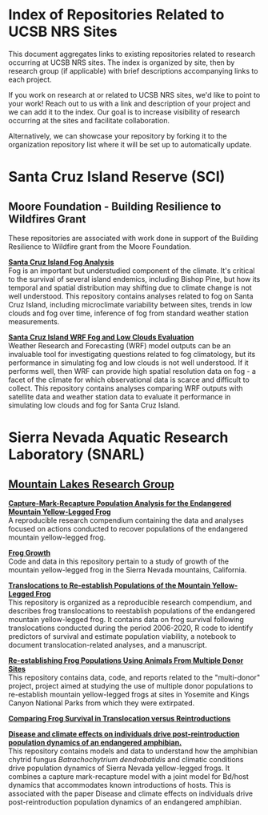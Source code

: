 # Index of Repositories Related to UCSB NRS Sites
This document aggregates links to existing repositories related to research occurring at UCSB NRS sites. The index is organized by site, then by research group (if applicable) with brief descriptions accompanying links to each project. 

If you work on research at or related to UCSB NRS sites, we'd like to point to your work! Reach out to us with a link and description of your project and we can add it to the index. Our goal is to increase visibility of research occurring at the sites and facilitate collaboration.

Alternatively, we can showcase your repository by forking it to the organization repository list where it will be set up to automatically update.    

# Santa Cruz Island Reserve (SCI)   
## Moore Foundation - Building Resilience to Wildfires Grant   
These repositories are associated with work done in support of the Building Resilience to Wildfire grant from the Moore Foundation.    

__[Santa Cruz Island Fog Analysis](https://github.com/UCSB-NRS/sci-fog-analysis)__       
Fog is an important but understudied component of the climate. It's critical to the survival of several island endemics, including Bishop Pine, but how its temporal and spatial distribution may shifting due to climate change is not well understood. This repository contains analyses related to fog on Santa Cruz Island, including microclimate variability between sites, trends in low clouds and fog over time, inference of fog from standard weather station measurements.       

__[Santa Cruz Island WRF Fog and Low Clouds Evaluation](https://github.com/UCSB-NRS/sci-wrf-analysis)__          
Weather Research and Forecasting (WRF) model outputs can be an invaluable tool for investigating questions related to fog climatology, but its performance in simulating fog and low clouds is not well understood. If it performs well, then WRF can provide high spatial resolution data on fog - a facet of the climate for which observational data is scarce and difficult to collect. This repository contains analyses comparing WRF outputs with satellite data and weather station data to evaluate it performance in simulating low clouds and fog for Santa Cruz Island.    

# Sierra Nevada Aquatic Research Laboratory (SNARL)   

## [Mountain Lakes Research Group](https://mountainlakesresearch.com/)   
__[Capture-Mark-Recapture Population Analysis for the Endangered Mountain Yellow-Legged Frog](https://github.com/SNARL1/cmr-analysis)__       
A reproducible research compendium containing the data and analyses focused on actions conducted to recover populations of the endangered mountain yellow-legged frog.   

__[Frog Growth](https://github.com/SNARL1/frog-growth)__    
Code and data in this repository pertain to a study of growth of the mountain yellow-legged frog in the Sierra Nevada mountains, California.  

__[Translocations to Re-establish Populations of the Mountain Yellow-Legged Frog](https://github.com/SNARL1/translocation)__   
This repository is organized as a reproducible research compendium, and describes frog translocations to reestablish populations of the endangered mountain yellow-legged frog. It contains data on frog survival following translocations conducted during the period 2006-2020, R code to identify predictors of survival and estimate population viability, a notebook to document translocation-related analyses, and a manuscript.  

__[Re-establishing Frog Populations Using Animals From Multiple Donor Sites](https://github.com/SNARL1/multidonor)__   
This repository contains data, code, and reports related to the "multi-donor" project, project aimed at studying the use of multiple donor populations to re-establish mountain yellow-legged frogs at sites in Yosemite and Kings Canyon National Parks from which they were extirpated.    

__[Comparing Frog Survival in Translocation versus Reintroductions](https://github.com/SNARL1/translocate-reintroduce)__     


__[Disease and climate effects on individuals drive post-reintroduction population dynamics of an endangered amphibian.](https://github.com/SNARL1/sierra-reintroduction-cmr)__     
This repository contains models and data to understand how the amphibian chytrid fungus _Batrachochytrium dendrobatidis_ and climatic conditions drive population dynamics of Sierra Nevada yellow-legged frogs. It combines a capture mark-recapture model with a joint model for Bd/host dynamics that accommodates known introductions of hosts. This is associated with the paper Disease and climate effects on individuals drive post-reintroduction population dynamics of an endangered amphibian.   
